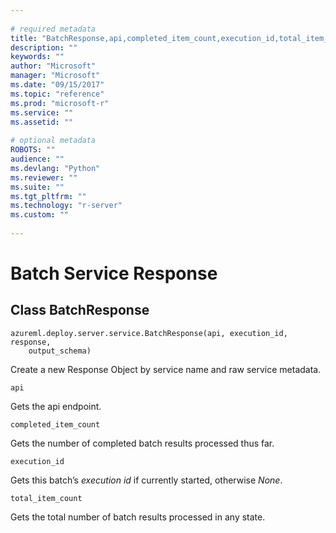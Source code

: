 ```yaml
--- 
 
# required metadata 
title: "BatchResponse,api,completed_item_count,execution_id,total_item_count: " 
description: "" 
keywords: "" 
author: "Microsoft" 
manager: "Microsoft" 
ms.date: "09/15/2017" 
ms.topic: "reference" 
ms.prod: "microsoft-r" 
ms.service: "" 
ms.assetid: "" 
 
# optional metadata 
ROBOTS: "" 
audience: "" 
ms.devlang: "Python" 
ms.reviewer: "" 
ms.suite: "" 
ms.tgt_pltfrm: "" 
ms.technology: "r-server" 
ms.custom: "" 
 
---
```


# Batch Service Response


## Class BatchResponse



```
azureml.deploy.server.service.BatchResponse(api, execution_id, response,
    output_schema)
```




Create a new Response Object by service name and raw service metadata.



```
api
```




Gets the api endpoint.



```
completed_item_count
```




Gets the number of completed batch results processed thus far.



```
execution_id
```




Gets this batch’s *execution id* if currently started, otherwise *None*.



```
total_item_count
```




Gets the total number of batch results processed in any state.
